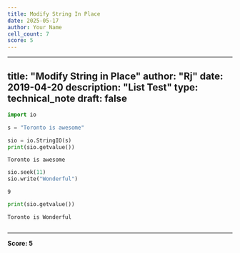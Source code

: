 ```yaml
---
title: Modify String In Place
date: 2025-05-17
author: Your Name
cell_count: 7
score: 5
---
```


---
title: "Modify String in Place"
author: "Rj"
date: 2019-04-20
description: "List Test"
type: technical_note
draft: false
---

```python
import io
```


```python
s = "Toronto is awesome"
```


```python
sio = io.StringIO(s)
print(sio.getvalue())
```

    Toronto is awesome



```python
sio.seek(11)
sio.write("Wonderful")
```




    9




```python
print(sio.getvalue())
```

    Toronto is Wonderful



```python

```


---
**Score: 5**